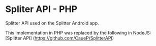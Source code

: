 # Spliter API - PHP

Splitter API used on the Splitter Android app. 

This implementation in PHP was replaced by the following in NodeJS: [Splitter API] (https://github.com/CaueP/SplitterAPI)

